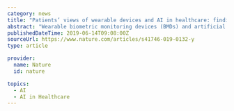 ```yaml
---
category: news
title: "Patients’ views of wearable devices and AI in healthcare: findings from the ComPaRe e-cohort"
abstract: "Wearable biometric monitoring devices (BMDs) and artificial intelligence (AI) enable the remote measurement and analysis of patient data in real time. These technologies have generated a lot of “hype,” but their real-world effectiveness will depend on ..."
publishedDateTime: 2019-06-14T09:08:00Z
sourceUrl: https://www.nature.com/articles/s41746-019-0132-y
type: article

provider:
  name: Nature
  id: nature

topics:
  - AI
  - AI in Healthcare
---
```

